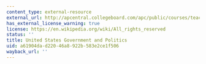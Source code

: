 ```yaml
---
content_type: external-resource
external_url: http://apcentral.collegeboard.com/apc/public/courses/teachers_corner/2259.html
has_external_license_warning: true
license: https://en.wikipedia.org/wiki/All_rights_reserved
status: ''
title: United States Government and Politics
uid: a61904da-d220-46a8-922b-583e2ce1f506
wayback_url: ''
---
```

